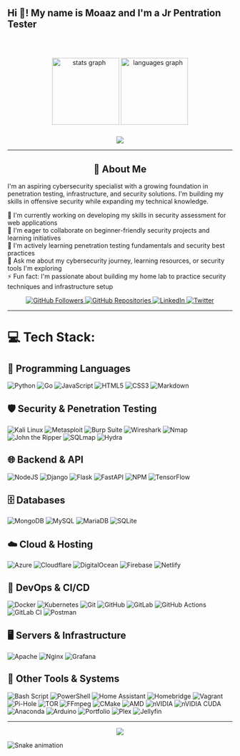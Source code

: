 <h2 align="left">Hi 👋! My name is Moaaz and I'm a Jr Pentration Tester</h2>

###

<br clear="both">

###

<div align="center">
  <img src="https://github-readme-stats.vercel.app/api?username=AmazingMoaaz&hide_title=false&hide_rank=false&show_icons=true&include_all_commits=true&count_private=true&disable_animations=false&theme=dracula&locale=en&hide_border=false&order=1" height="150" alt="stats graph"  />
  <img src="https://github-readme-stats.vercel.app/api/top-langs?username=AmazingMoaaz&locale=en&hide_title=false&layout=compact&card_width=320&langs_count=5&theme=dracula&hide_border=false&order=2" height="150" alt="languages graph"  />
</div>

###

<div align="center">
  <p>
    <img src="https://readme-typing-svg.demolab.com?font=Fira+Code&pause=1000&width=435&lines=Junior+Security+Specialist;Jr+Penetration+Tester;Security+Enthusiast&center=true&width=380&height=50">
  </p>
</div>

<hr/>

<div align="center">
  <h2>💫 About Me</h2>
  <p align="left">
    I'm an aspiring cybersecurity specialist with a growing foundation in penetration testing, infrastructure, and security solutions. I'm building my skills in offensive security while expanding my technical knowledge.
  </p>
  
  <p align="left">
    🔭 I'm currently working on developing my skills in security assessment for web applications
    <br>
    👯 I'm eager to collaborate on beginner-friendly security projects and learning initiatives
    <br>
    🌱 I'm actively learning penetration testing fundamentals and security best practices
    <br>
    💬 Ask me about my cybersecurity journey, learning resources, or security tools I'm exploring
    <br>
    ⚡ Fun fact: I'm passionate about building my home lab to practice security techniques and infrastructure setup
  </p>
  
  <div>
    <a href="https://github.com/AmazingMoaaz">
      <img src="https://img.shields.io/github/followers/AmazingMoaaz?label=Followers&style=social" alt="GitHub Followers">
    </a>
    <a href="https://github.com/AmazingMoaaz?tab=repositories">
      <img src="https://img.shields.io/badge/Repositories-View%20All-blue?style=flat&logo=github" alt="GitHub Repositories">
    </a>
    <a href="https://linkedin.com/in/moaaz-awad">
      <img src="https://img.shields.io/badge/LinkedIn-Connect-blue?style=flat&logo=linkedin" alt="LinkedIn">
    </a>
    <a href="https://twitter.com/AmazingMoaaz">
      <img src="https://img.shields.io/badge/Twitter-Follow-1DA1F2?style=flat&logo=twitter&logoColor=white" alt="Twitter">
    </a>
  </div>
</div>

<hr/>

# 💻 Tech Stack:
## 🚀 Programming Languages
![Python](https://img.shields.io/badge/python-3670A0?style=for-the-badge&logo=python&logoColor=ffdd54) 
![Go](https://img.shields.io/badge/go-%2300ADD8.svg?style=for-the-badge&logo=go&logoColor=white) 
![JavaScript](https://img.shields.io/badge/javascript-%23323330.svg?style=for-the-badge&logo=javascript&logoColor=%23F7DF1E) 
![HTML5](https://img.shields.io/badge/html5-%23E34F26.svg?style=for-the-badge&logo=html5&logoColor=white) 
![CSS3](https://img.shields.io/badge/css3-%231572B6.svg?style=for-the-badge&logo=css3&logoColor=white) 
![Markdown](https://img.shields.io/badge/markdown-%23000000.svg?style=for-the-badge&logo=markdown&logoColor=white)

## 🛡️ Security & Penetration Testing
![Kali Linux](https://img.shields.io/badge/Kali%20Linux-557C94?style=for-the-badge&logo=kalilinux&logoColor=white)
![Metasploit](https://img.shields.io/badge/Metasploit-2A6B3D?style=for-the-badge&logo=metasploit&logoColor=white)
![Burp Suite](https://img.shields.io/badge/Burp%20Suite-FF6633?style=for-the-badge&logo=hacker-news&logoColor=white)
![Wireshark](https://img.shields.io/badge/Wireshark-1679A7?style=for-the-badge&logo=wireshark&logoColor=white)
![Nmap](https://img.shields.io/badge/Nmap-0E83CD?style=for-the-badge&logo=windowsterminal&logoColor=white)
![John the Ripper](https://img.shields.io/badge/John%20the%20Ripper-A81D33?style=for-the-badge&logo=gnubash&logoColor=white)
![SQLmap](https://img.shields.io/badge/SQLmap-CC2927?style=for-the-badge&logo=mysql&logoColor=white)
![Hydra](https://img.shields.io/badge/Hydra-43B02A?style=for-the-badge&logo=windowsterminal&logoColor=white)
## 🌐 Backend & API
![NodeJS](https://img.shields.io/badge/node.js-6DA55F?style=for-the-badge&logo=node.js&logoColor=white) 
![Django](https://img.shields.io/badge/django-%23092E20.svg?style=for-the-badge&logo=django&logoColor=white) 
![Flask](https://img.shields.io/badge/flask-%23000.svg?style=for-the-badge&logo=flask&logoColor=white) 
![FastAPI](https://img.shields.io/badge/FastAPI-005571?style=for-the-badge&logo=fastapi) 
![NPM](https://img.shields.io/badge/NPM-%23CB3837.svg?style=for-the-badge&logo=npm&logoColor=white)
![TensorFlow](https://img.shields.io/badge/TensorFlow-%23FF6F00.svg?style=for-the-badge&logo=TensorFlow&logoColor=white)

## 🗄️ Databases
![MongoDB](https://img.shields.io/badge/MongoDB-%234ea94b.svg?style=for-the-badge&logo=mongodb&logoColor=white) 
![MySQL](https://img.shields.io/badge/mysql-4479A1.svg?style=for-the-badge&logo=mysql&logoColor=white) 
![MariaDB](https://img.shields.io/badge/MariaDB-003545?style=for-the-badge&logo=mariadb&logoColor=white) 
![SQLite](https://img.shields.io/badge/sqlite-%2307405e.svg?style=for-the-badge&logo=sqlite&logoColor=white) 

## ☁️ Cloud & Hosting
![Azure](https://img.shields.io/badge/azure-%230072C6.svg?style=for-the-badge&logo=microsoftazure&logoColor=white) 
![Cloudflare](https://img.shields.io/badge/Cloudflare-F38020?style=for-the-badge&logo=Cloudflare&logoColor=white) 
![DigitalOcean](https://img.shields.io/badge/DigitalOcean-%230167ff.svg?style=for-the-badge&logo=digitalOcean&logoColor=white) 
![Firebase](https://img.shields.io/badge/firebase-%23039BE5.svg?style=for-the-badge&logo=firebase) 
![Netlify](https://img.shields.io/badge/netlify-%23000000.svg?style=for-the-badge&logo=netlify&logoColor=#00C7B7)

## 🧰 DevOps & CI/CD
![Docker](https://img.shields.io/badge/docker-%230db7ed.svg?style=for-the-badge&logo=docker&logoColor=white) 
![Kubernetes](https://img.shields.io/badge/kubernetes-%23326ce5.svg?style=for-the-badge&logo=kubernetes&logoColor=white) 
![Git](https://img.shields.io/badge/git-%23F05033.svg?style=for-the-badge&logo=git&logoColor=white) 
![GitHub](https://img.shields.io/badge/github-%23121011.svg?style=for-the-badge&logo=github&logoColor=white) 
![GitLab](https://img.shields.io/badge/gitlab-%23181717.svg?style=for-the-badge&logo=gitlab&logoColor=white) 
![GitHub Actions](https://img.shields.io/badge/github%20actions-%232671E5.svg?style=for-the-badge&logo=githubactions&logoColor=white) 
![GitLab CI](https://img.shields.io/badge/gitlab%20CI-%23181717.svg?style=for-the-badge&logo=gitlab&logoColor=white)
![Postman](https://img.shields.io/badge/Postman-FF6C37?style=for-the-badge&logo=postman&logoColor=white)

## 🖥️ Servers & Infrastructure
![Apache](https://img.shields.io/badge/apache-%23D42029.svg?style=for-the-badge&logo=apache&logoColor=white) 
![Nginx](https://img.shields.io/badge/nginx-%23009639.svg?style=for-the-badge&logo=nginx&logoColor=white) 
![Grafana](https://img.shields.io/badge/grafana-%23F46800.svg?style=for-the-badge&logo=grafana&logoColor=white)

## 🔧 Other Tools & Systems
![Bash Script](https://img.shields.io/badge/bash_script-%23121011.svg?style=for-the-badge&logo=gnu-bash&logoColor=white)
![PowerShell](https://img.shields.io/badge/PowerShell-%235391FE.svg?style=for-the-badge&logo=powershell&logoColor=white)
![Home Assistant](https://img.shields.io/badge/home%20assistant-%2341BDF5.svg?style=for-the-badge&logo=home-assistant&logoColor=white)
![Homebridge](https://img.shields.io/badge/homebridge-%23491F59.svg?style=for-the-badge&logo=homebridge&logoColor=white)
![Vagrant](https://img.shields.io/badge/vagrant-%231563FF.svg?style=for-the-badge&logo=vagrant&logoColor=white)
![Pi-Hole](https://img.shields.io/badge/pihole-%2396060C.svg?style=for-the-badge&logo=pi-hole&logoColor=white)
![TOR](https://img.shields.io/badge/tor-%237E4798.svg?style=for-the-badge&logo=tor-project&logoColor=white)
![FFmpeg](https://shields.io/badge/FFmpeg-%23171717.svg?logo=ffmpeg&style=for-the-badge&labelColor=171717&logoColor=5cb85c)
![CMake](https://img.shields.io/badge/CMake-%23008FBA.svg?style=for-the-badge&logo=cmake&logoColor=white)
![AMD](https://img.shields.io/badge/AMD-%23000000.svg?style=for-the-badge&logo=amd&logoColor=white)
![nVIDIA](https://img.shields.io/badge/nVIDIA-%2376B900.svg?style=for-the-badge&logo=nVIDIA&logoColor=white)
![nVIDIA CUDA](https://img.shields.io/badge/cuda-000000.svg?style=for-the-badge&logo=nVIDIA&logoColor=green)
![Anaconda](https://img.shields.io/badge/Anaconda-%2344A833.svg?style=for-the-badge&logo=anaconda&logoColor=white)
![Arduino](https://img.shields.io/badge/-Arduino-00979D?style=for-the-badge&logo=Arduino&logoColor=white)
![Portfolio](https://img.shields.io/badge/Portfolio-%23000000.svg?style=for-the-badge&logo=firefox&logoColor=#FF7139)
![Plex](https://img.shields.io/badge/plex-%23E5A00D.svg?style=for-the-badge&logo=plex&logoColor=white)
![Jellyfin](https://img.shields.io/badge/jellyfin-%23000B25.svg?style=for-the-badge&logo=Jellyfin&logoColor=00A4DC)

---
<div align="center">

[![](https://visitcount.itsvg.in/api?id=AmazingMoaaz&icon=10&color=6)](https://visitcount.itsvg.in)

</div>

<img src="https://raw.githubusercontent.com/AmazingMoaaz/AmazingMoaaz/output/snake.svg" alt="Snake animation" />
  
<!-- Proudly created with GPRM ( https://gprm.itsvg.in ) -->